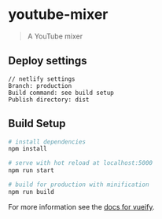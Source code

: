 # youtube-mixer

> A YouTube mixer

## Deploy settings

```
// netlify settings
Branch: production
Build command: see build setup
Publish directory: dist
```

## Build Setup

``` bash
# install dependencies
npm install

# serve with hot reload at localhost:5000
npm run start

# build for production with minification
npm run build
```

For more information see the [docs for vueify](https://github.com/vuejs/vueify).
